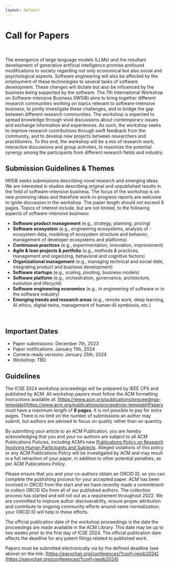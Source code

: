 ```yaml
---
layout: default
---
```


# Call for Papers 

&nbsp;  

The emergence of large language models (LLMs) and the resultant development of generative artificial intelligence promise profound modifications to society regarding not only economical but also social and psychological aspects. Software engineering will also be affected by the employment of these technologies to several tasks of software development. These changes will dictate but also be influenced by the business being supported by the software. The 7th International Workshop on Software-intensive Business (IWSiB) aims to bring together different research communities working on topics relevant to software-intensive business, to jointly investigate these challenges, and to bridge the gap between different research communities. The workshop is expected to spread knowledge through vivid discussions about contemporary issues and exchange information and experiences. As such, the workshop seeks to improve research contributions through swift feedback from the community, and to develop new projects between researchers and practitioners. To this end, the workshop will be a mix of research work, interactive discussions and group activities, to maximize the potential synergy among the participants from different research fields and industry.

## Submission Guidelines & Themes

IWSiB seeks submissions describing novel research and emerging ideas. We are interested in studies describing original and unpublished results in the field of software-intensive business. The focus of the workshop is on new promising ideas and therefore work-in-progress reports are welcome to ignite discussion in the workshop. The paper length should not exceed 8 pages.
Topics of interest include, but are not limited, to the following aspects of software-intensive business:

- **Software product management** (e.g., strategy, planning, pricing)
- **Software ecosystem** (e.g., engineering ecosystems, analysis of - ecosystem data, modeling of ecosystem structure and behavior, management of developer ecosystems and platforms)
- **Continuous practices** (e.g., experimentation, innovation, improvement)
- **Agile & lean projects & portfolio** (e.g., methods & practices, management and organizing, behavioral and cognitive factors)
- **Organizational management** (e.g., managing technical and social debt, integrating product and business development)
- **Software startups** (e.g., scaling, pivoting, business models)
- **Software platform** (e.g., orchestration, governance, architecture, evolution and lifecycle)
- **Software engineering economics** (e.g., in engineering of software or in the software industry)
- **Emerging trends and research areas** (e.g., remote work, deep learning, AI ethics, digital twins, management of human-AI symbiosis, etc.)

&nbsp;  

## Important Dates ##

- Paper submissions: December 7th, 2023
- Paper notifications: January 11th, 2024
- Camera-ready versions: January 25th, 2024
- Workshop: TBD


## Guidelines ##


The ICSE 2024 workshop proceedings will be prepared by IEEE CPS and
published by ACM. All workshop papers must follow the ACM formatting
instructions available at: [https://www.acm.org/publications/proceedings-template](https://www.acm.org/publications/proceedings-template)Papers must have a maximum length of **8 pages**. It is not possible to pay for extra pages. There is no limit on the number of submissions an author may submit, but authors are advised to focus on quality rather than on quantity.

By submitting your article to an ACM Publication, you are hereby acknowledging that you and your co-authors are subject to all ACM Publications Policies, including ACM’s new [Publications Policy on Research Involving Human Participants and Subjects](https://www.acm.org/publications/policies/research-involving-human-participants-and-subjects). Alleged violations of this policy or any ACM Publications Policy will be investigated by ACM and may result in a full retraction of your paper, in addition to other potential penalties, as per ACM Publications Policy.

Please ensure that you and your co-authors obtain an ORCID ID, so you can complete the publishing process for your accepted paper. ACM has been involved in ORCID from the start and we have recently made a commitment to collect ORCID IDs from all of our published authors. The collection process has started and will roll out as a requirement throughout 2022. We are committed to improve author discoverability, ensure proper attribution and contribute to ongoing community efforts around name normalization; your ORCID ID will help in these efforts.

The official publication date of the workshop proceedings is
the date the proceedings are made available in the ACM Library. This
date may be up to two weeks prior to the first day of ICSE 2024. The
official publication date affects the deadline for any patent filings
related to published work.

Papers must be submitted electronically via by the defined deadline (see above) on the link: [https://easychair.org/conferences/?conf=iwsib2024](https://easychair.org/conferences/?conf=iwsib2024)

